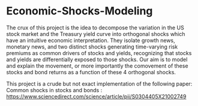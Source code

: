 # Economic-Shocks-Modeling

The crux of this project is the idea to decompose the variation in the US stock market and the Treasury yield curve into orthogonal shocks which have an intuitive economic interpretation. They isolate growth news, monetary news, and two distinct shocks generating time-varying risk premiums as common drivers of stocks and yields, recognizing that stocks and yields are differentially exposed to those shocks. Our aim is to model and explain the movement, or more importantly the comovement of these stocks and bond returns as a function of these 4 orthogonal shocks.

This project is a crude but not exact implementation of the following paper: Common shocks in stocks and bonds : https://www.sciencedirect.com/science/article/pii/S0304405X21002749
